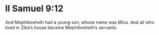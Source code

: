 # II Samuel 9:12

And Mephibosheth had a young son, whose name was Mica. And all who lived in Ziba’s house became Mephibosheth’s servants.
